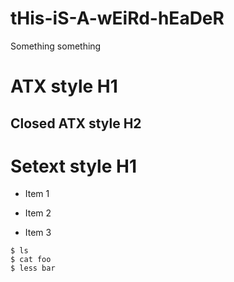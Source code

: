# tHis-iS-A-wEiRd-hEaDeR

Something something

# ATX style H1

## Closed ATX style H2 ##

Setext style H1
===============

* Item 1
+ Item 2
- Item 3

```
$ ls
$ cat foo
$ less bar
```